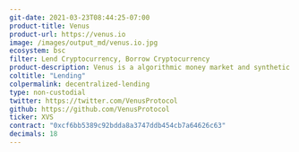 ```yaml
---
git-date: 2021-03-23T08:44:25-07:00
product-title: Venus
product-url: https://venus.io
image: /images/output_md/venus.io.jpg
ecosystem: bsc
filter: Lend Cryptocurrency, Borrow Cryptocurrency
product-description: Venus is a algorithmic money market and synthetic stablecoin protocol on Binance Smart Chain
coltitle: "Lending"
colpermalink: decentralized-lending
type: non-custodial
twitter: https://twitter.com/VenusProtocol
github: https://github.com/VenusProtocol
ticker: XVS
contract: "0xcf6bb5389c92bdda8a3747ddb454cb7a64626c63"
decimals: 18
---
```

